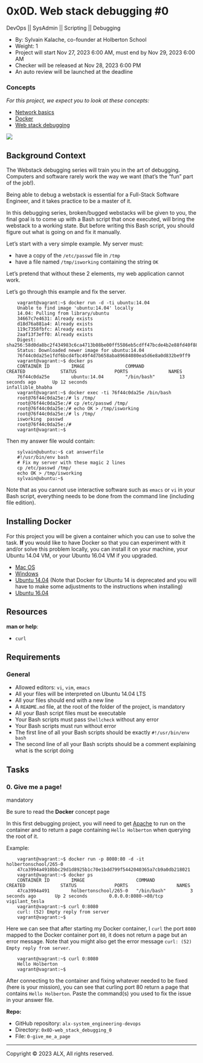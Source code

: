 0x0D. Web stack debugging #0
============================

DevOps || SysAdmin || Scripting || Debugging

*   By: Sylvain Kalache, co-founder at Holberton School
*   Weight: 1
*   Project will start Nov 27, 2023 6:00 AM, must end by Nov 29, 2023 6:00 AM
*   Checker will be released at Nov 28, 2023 6:00 PM
*   An auto review will be launched at the deadline

### Concepts

_For this project, we expect you to look at these concepts:_

*   [Network basics](https://intranet.alxswe.com/concepts/33)
*   [Docker](https://intranet.alxswe.com/concepts/65)
*   [Web stack debugging](https://intranet.alxswe.com/concepts/68)

![](https://s3.amazonaws.com/intranet-projects-files/holbertonschool-sysadmin_devops/265/uWLzjc8.jpg)

Background Context
------------------

The Webstack debugging series will train you in the art of debugging. Computers and software rarely work the way we want (that’s the “fun” part of the job!).

Being able to debug a webstack is essential for a Full-Stack Software Engineer, and it takes practice to be a master of it.

In this debugging series, broken/bugged webstacks will be given to you, the final goal is to come up with a Bash script that once executed, will bring the webstack to a working state. But before writing this Bash script, you should figure out what is going on and fix it manually.

Let’s start with a very simple example. My server must:

*   have a copy of the `/etc/passwd` file in `/tmp`
*   have a file named `/tmp/isworking` containing the string `OK`

Let’s pretend that without these 2 elements, my web application cannot work.

Let’s go through this example and fix the server.
```
    vagrant@vagrant:~$ docker run -d -ti ubuntu:14.04
    Unable to find image 'ubuntu:14.04' locally
    14.04: Pulling from library/ubuntu
    34667c7e4631: Already exists
    d18d76a881a4: Already exists
    119c7358fbfc: Already exists
    2aaf13f3eff0: Already exists
    Digest: sha256:58d0da8bc2f434983c6ca4713b08be00ff5586eb5cdff47bcde4b2e88fd40f88
    Status: Downloaded newer image for ubuntu:14.04
    76f44c0da25e1fdf6bcd4fbc49f4d7b658aba89684080ea5d6e8a0d832be9ff9
    vagrant@vagrant:~$ docker ps
    CONTAINER ID        IMAGE               COMMAND             CREATED             STATUS              PORTS               NAMES
    76f44c0da25e        ubuntu:14.04        "/bin/bash"         13 seconds ago      Up 12 seconds                           infallible_bhabha
    vagrant@vagrant:~$ docker exec -ti 76f44c0da25e /bin/bash
    root@76f44c0da25e:/# ls /tmp/
    root@76f44c0da25e:/# cp /etc/passwd /tmp/
    root@76f44c0da25e:/# echo OK > /tmp/isworking
    root@76f44c0da25e:/# ls /tmp/
    isworking  passwd
    root@76f44c0da25e:/#
    vagrant@vagrant:~$
```    

Then my answer file would contain:
```
    sylvain@ubuntu:~$ cat answerfile
    #!/usr/bin/env bash
    # Fix my server with these magic 2 lines
    cp /etc/passwd /tmp/
    echo OK > /tmp/isworking
    sylvain@ubuntu:~$
```    

Note that as you cannot use interactive software such as `emacs` or `vi` in your Bash script, everything needs to be done from the command line (including file edition).

Installing Docker
-----------------

For this project you will be given a container which you can use to solve the task. **If** you would like to have Docker so that you can experiment with it and/or solve this problem locally, you can install it on your machine, your Ubuntu 14.04 VM, or your Ubuntu 16.04 VM if you upgraded.

*   [Mac OS](https://docs.docker.com/desktop/install/mac-install/)
*   [Windows](https://docs.docker.com/desktop/install/windows-install/)
*   [Ubuntu 14.04](https://www.liquidweb.com/kb/how-to-install-docker-on-ubuntu-14-04-lts/) (Note that Docker for Ubuntu 14 is deprecated and you will have to make some adjustments to the instructions when installing)
*   [Ubuntu 16.04](https://www.digitalocean.com/community/tutorials/how-to-install-and-use-docker-on-ubuntu-16-04)

Resources
---------

**man or help**:

*   `curl`

Requirements
------------

### General

*   Allowed editors: `vi`, `vim`, `emacs`
*   All your files will be interpreted on Ubuntu 14.04 LTS
*   All your files should end with a new line
*   A `README.md` file, at the root of the folder of the project, is mandatory
*   All your Bash script files must be executable
*   Your Bash scripts must pass `Shellcheck` without any error
*   Your Bash scripts must run without error
*   The first line of all your Bash scripts should be exactly `#!/usr/bin/env bash`
*   The second line of all your Bash scripts should be a comment explaining what is the script doing

Tasks
-----

### 0\. Give me a page!

mandatory

Be sure to read the **Docker** concept page

In this first debugging project, you will need to get [Apache](https://en.wikipedia.org/wiki/Apache_HTTP_Server) to run on the container and to return a page containing `Hello Holberton` when querying the root of it.

Example:
```
    vagrant@vagrant:~$ docker run -p 8080:80 -d -it holbertonschool/265-0
    47ca3994a4910bbc29d1d8925b1c70e1bdd799f5442040365a7cb9a0db218021
    vagrant@vagrant:~$ docker ps
    CONTAINER ID        IMAGE                   COMMAND             CREATED             STATUS              PORTS                  NAMES
    47ca3994a491        holbertonschool/265-0   "/bin/bash"         3 seconds ago       Up 2 seconds        0.0.0.0:8080->80/tcp   vigilant_tesla
    vagrant@vagrant:~$ curl 0:8080
    curl: (52) Empty reply from server
    vagrant@vagrant:~$
```    

Here we can see that after starting my Docker container, I `curl` the port `8080` mapped to the Docker container port `80`, it does not return a page but an error message. Note that you might also get the error message `curl: (52) Empty reply from server`.
```
    vagrant@vagrant:~$ curl 0:8080
    Hello Holberton
    vagrant@vagrant:~$
```    

After connecting to the container and fixing whatever needed to be fixed (here is your mission), you can see that curling port 80 return a page that contains `Hello Holberton`. Paste the command(s) you used to fix the issue in your answer file.

**Repo:**

*   GitHub repository: `alx-system_engineering-devops`
*   Directory: `0x0D-web_stack_debugging_0`
*   File: `0-give_me_a_page`

-----

Copyright © 2023 ALX, All rights reserved.
